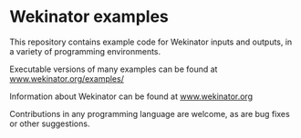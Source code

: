 # Wekinator examples
This repository contains example code for Wekinator inputs and outputs, in a variety of programming environments. 

Executable versions of many examples can be found at www.wekinator.org/examples/

Information about Wekinator can be found at www.wekinator.org

Contributions in any programming language are welcome, as are bug fixes or other suggestions. 

